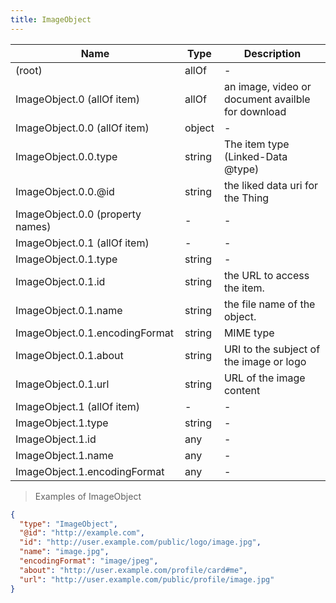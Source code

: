 ```yaml
---
title: ImageObject
---
```

| Name | Type | Description |
|---|---|---|
| (root) | allOf | - |
| ImageObject.0 (allOf item) | allOf | an image, video or document availble for download |
| ImageObject.0.0 (allOf item) | object | - |
| ImageObject.0.0.type | string | The item type (Linked-Data @type) |
| ImageObject.0.0.@id | string | the liked data uri for the Thing |
| ImageObject.0.0 (property names) | - | - |
| ImageObject.0.1 (allOf item) | - | - |
| ImageObject.0.1.type | string | - |
| ImageObject.0.1.id | string | the URL to access the item. |
| ImageObject.0.1.name | string | the file name of the object. |
| ImageObject.0.1.encodingFormat | string | MIME type |
| ImageObject.0.1.about | string | URI to the subject of the image or logo |
| ImageObject.0.1.url | string | URL of the image content |
| ImageObject.1 (allOf item) | - | - |
| ImageObject.1.type | string | - |
| ImageObject.1.id | any | - |
| ImageObject.1.name | any | - |
| ImageObject.1.encodingFormat | any | - |

> Examples of ImageObject

```json
{
  "type": "ImageObject",
  "@id": "http://example.com",
  "id": "http://user.example.com/public/logo/image.jpg",
  "name": "image.jpg",
  "encodingFormat": "image/jpeg",
  "about": "http://user.example.com/profile/card#me",
  "url": "http://user.example.com/public/profile/image.jpg"
}
```


